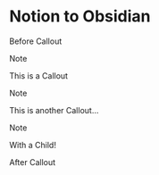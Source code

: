 # Notion to Obsidian

Before Callout

> [!note]
> This is a Callout

> [!note]
> This is another Callout…
>
> > [!note]
> > With a Child!

After Callout


